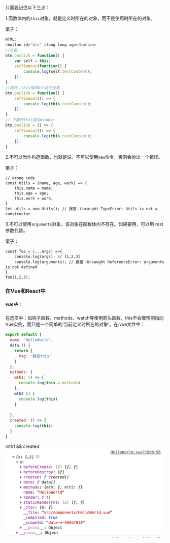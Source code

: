 只需要记住以下三点：

1.函数体内的`this`对象，就是定义时所在的对象，而不是使用时所在的对象。

栗子：

```js
HTML:
<button id="btn" >long long ago</button>
//以前
btn.onclick = function() {
    var self = this;
    setTimeout(function() {
        console.log(self.textContent);
    });
}
//现在：this指向btn这个元素
btn.onclick = function() {
    setTimeout(() => {
        console.log(this.textContent);
    });
}
// 下面的this指向window
btn.onclick = () => {
    setTimeout(() => {
        console.log(this.textContent);
    });
}
```

2.不可以当作构造函数，也就是说，不可以使用`new`命令，否则会抛出一个错误。

栗子：

```
// wrong code
const Utils = (name, age, work) => {
    this.name = name;
    this.age = age;
    this.work = work;
}
let utils = new Utils(); // 报错：Uncaught TypeError: Utils is not a constructor
```

3.不可以使用`arguments`对象，该对象在函数体内不存在。如果要用，可以用 rest 参数代替。

栗子：

```
const foo = (...args) =>{
    console.log(args); // [1,2,3]
    console.log(arguments); // 报错：Uncaught ReferenceError: arguments is not defined
}
foo(1,2,3);
```

### 在Vue和React中

##### vue中：

在选项中：如钩子函数、methods、watch等使用箭头函数，this不会像预期指向Vue实例，而只是一个简单的‘当前定义时所在的对象’。在.vue文件中：

```js
export default {
  name: 'HelloWorld',
  data () {
    return {
      msg: '我是this'
    }
  },
  methods: {
    mth1: () => {
      console.log(this.a.methods)
    },
    mth2 () {
      console.log(this)
    }

  },
  created: () => {
    console.log(this)
  }
}
```

mth1 && created![](/assets/mth1.png)


